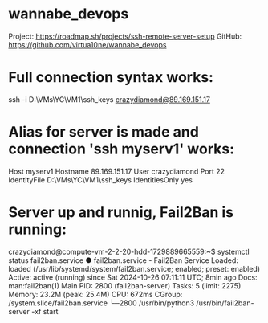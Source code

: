 # wannabe_devops
Project: https://roadmap.sh/projects/ssh-remote-server-setup
GitHub: https://github.com/virtua10ne/wannabe_devops

# Full connection syntax works:
ssh -i D:\VMs\YC\VM1\ssh_keys crazydiamond@89.169.151.17
             
# Alias for server is made and connection 'ssh myserv1' works:
Host myserv1
  Hostname 89.169.151.17
  User crazydiamond
  Port 22
  IdentityFile D:\VMs\YC\VM1\ssh_keys
  IdentitiesOnly yes

# Server up and runnig, Fail2Ban is running:
crazydiamond@compute-vm-2-2-20-hdd-1729889665559:~$ systemctl status fail2ban.service
● fail2ban.service - Fail2Ban Service
     Loaded: loaded (/usr/lib/systemd/system/fail2ban.service; enabled; preset: enabled)
     Active: active (running) since Sat 2024-10-26 07:11:11 UTC; 8min ago
       Docs: man:fail2ban(1)
   Main PID: 2800 (fail2ban-server)
      Tasks: 5 (limit: 2275)
     Memory: 23.2M (peak: 25.4M)
        CPU: 672ms
     CGroup: /system.slice/fail2ban.service
             └─2800 /usr/bin/python3 /usr/bin/fail2ban-server -xf start
